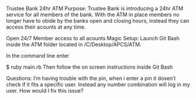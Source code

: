 Trustee Bank 24hr ATM
Purpose:
Trustee Bank is introducing a 24hr ATM service for all members of the bank. With the ATM in place members no longer have to obide by the banks open and closing hours, instead they can access their acounts at any time.

Open 24/7
Member access to all acounts
Magic
Setup:
Launch Git Bash inside the ATM folder located in /C/Desktop/APCS/ATM.

In the command line enter

$ ruby main.rb
Then follow the on screen instructions inside Git Bash

Questions:
I’m having trouble with the pin, when i enter a pin it dosen’t check if it fits a specific user. Instead any number combination will log in my user. How would I fix this issue?